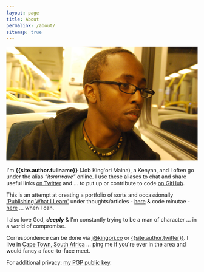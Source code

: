 ```yaml
---
layout: page
title: About
permalink: /about/
sitemap: true
---
```


![job-kingori-maina](/assets/images/cover-image@2x.jpg "Job King'ori Maina")

I'm **{{site.author.fullname}}** (Job King'ori Maina), a Kenyan, and I often go under
the alias _"itsmrwave"_ online. I use these aliases to chat and share useful links
[on Twitter][twitter] and ... to put up or contribute to code [on
GitHub][github].

This is an attempt at creating a portfolio of sorts and occassionally
['Publishing What I Learn'][1] under thoughts/articles -
[here][articles_archive] & code minutae - [here][minutae_archive] ... when I
can.

I also love God, _**deeply**_ & I'm constantly trying to be a man of character
... in a world of compromise.

Correspondence can be done via [j@kingori.co][email] or
[{{site.author.twitter}}][twitter]. I live in [Cape Town, South Africa][4]
... ping me if you're ever in the area and would fancy a face-to-face meet.

For additional privacy: [my PGP public key][6].

[twitter]: {{site.author.twitter_url}}
[github]: {{site.author.github_url}}
[googleplus]: {{site.author.googleplus_url}}
[articles_archive]: /articles/archive/
[minutae_archive]: /minutae/archive/
[email]: mailto:j@kingori.co?Subject=Hey%20There
[1]: /articles/2013/06/publish-what-you-learn/
[2]: /articles/2013/09/riding-lions/
[3]: https://www.google.co.ke/maps/preview#!q=nairobi%2C+kenya
[4]: http://goo.gl/zUs5dg
[6]: http://static.kingori.co/files/pgp_key/6E1D9B22_public.asc
